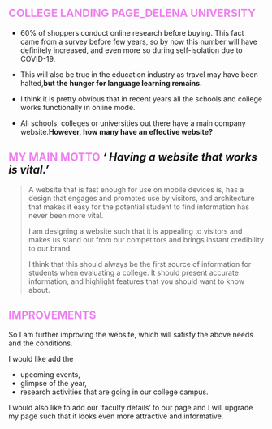 ## <span style = "color:violet;" > COLLEGE LANDING PAGE_DELENA UNIVERSITY

* 60% of shoppers conduct online research before buying. This fact came from a survey before few years, so by now this number will have definitely increased, and even more so during self-isolation due to COVID-19.

* This will also be true in the education industry as travel may have been halted,**but the hunger for language learning remains.**

* I think it is pretty obvious that in recent years all the schools and college works functionally in online mode.

* All schools, colleges or universities out there have a main company website.**However, how many have an effective website?**

## <span style = "color:violet;" > __MY MAIN MOTTO__ </span>*‘ Having a website that works is vital.’*

> A website that is fast enough for use on mobile devices is, has a design that engages and promotes use by visitors, and architecture that makes it easy for the potential student to find information has never been more vital.
>
> I am designing a website such that it is appealing to visitors and makes us stand out from our competitors and brings instant credibility to our brand.
>
> I think that this should always be the first source of information for students when evaluating a college. It should present accurate information, and highlight features that you should want to know about.

## <span style = "color:VIOLET;" > __IMPROVEMENTS__ </span>

So I am further improving the website, which will satisfy the above needs and the conditions.

I would like add the 
- upcoming events, 
- glimpse of the year, 
- research activities that are going in our college campus.

I would also like to add our ‘faculty details’ to our page and I will upgrade my page such that it looks even more attractive and informative.




